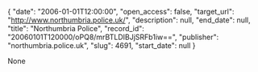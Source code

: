 {
  "date": "2006-01-01T12:00:00", 
  "open_access": false, 
  "target_url": "http://www.northumbria.police.uk/", 
  "description": null, 
  "end_date": null, 
  "title": "Northumbria Police", 
  "record_id": "20060101T120000/oPQ8/mrBTLDIBJjSRFb1iw==", 
  "publisher": "northumbria.police.uk", 
  "slug": 4691, 
  "start_date": null
}

None